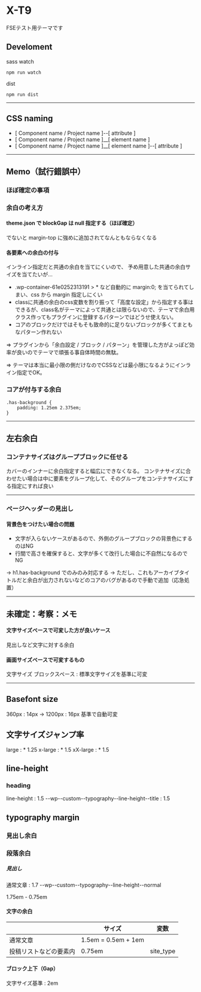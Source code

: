 # X-T9

FSEテスト用テーマです

## Develoment

sass watch
```
npm run watch
```

dist
```
npm run dist
```

---

## CSS naming

* [ Component name / Project name ]--[ attribute ]
* [ Component name / Project name ]__[ element name ]
* [ Component name / Project name ]__[ element name ]--[ attribute ]

---

## Memo（試行錯誤中）

### ほぼ確定の事項
### 余白の考え方

#### theme.json で blockGap は null 指定する（ほぼ確定）

でないと margin-top に強めに追加されてなんともならなくなる

#### 各要素への余白の付与

インライン指定だと共通の余白を当てにくいので、
予め用意した共通の余白サイズを当てたいが...

* .wp-container-61e0252313191 > * など自動的に margin:0; を当てられてしまい、css から margin 指定しにくい
* classに共通の余白のcss変数を割り振って「高度な設定」から指定する事はできるが、class名がテーマによって共通とは限らないので、テーマで余白用クラス作ってもプラグインに登録するパターンではどうせ使えない。
* コアのブロックだけではそもそも致命的に足りないブロックが多くてまともなパターン作れない

=> プラグインから「余白設定 / ブロック / パターン」を管理した方がよっぽど効率が良いのでテーマで頑張る事自体時間の無駄。

=> テーマは本当に最小限の側だけなのでCSSなどは最小限になるようにインライン指定でOK。

### コアが付与する余白

```
.has-background {
	padding: 1.25em 2.375em;
}
```

---
## 左右余白
### コンテナサイズはグループブロックに任せる

カバーのインナーに余白指定すると幅広にできなくなる。
コンテナサイズに合わせたい場合は中に要素をグループ化して、そのグループをコンテナサイズにする指定にすれば良い

---

### ページヘッダーの見出し

#### 背景色をつけたい場合の問題

* 文字が入らないケースがあるので、外側のグループブロックの背景色にするのはNG
* 行間で高さを確保すると、文字が多くて改行した場合に不自然になるのでNG

→ h1.has-background でのみのみ対応する
→ ただし、これもアーカイブタイトルだと余白が出力されないなどのコアのバグがあるので手動で追加（応急処置）

---

## 未確定：考察：メモ

#### 文字サイズベースで可変した方が良いケース

見出しなど文字に対する余白

#### 画面サイズベースで可変するもの

文字サイズ
ブロックスペース : 標準文字サイズを基準に可変

---
## Basefont size

360px : 14px -> 1200px : 16px 基準で自動可変
## 文字サイズジャンプ率

large : * 1.25
x-large : * 1.5
xX-large : * 1.5

## line-height

### heading

line-height : 1.5 
--wp--custom--typography--line-height--title : 1.5



## typography margin

### 見出し余白
### 段落余白
##### 見出し


通常文章 : 1.7
--wp--custom--typography--line-height--normal

 1.75em - 0.75em
#### 文字の余白

| | サイズ | 変数 |
|-| ------------- | ------------- |
| 通常文章 | 1.5em = 0.5em + 1em  |   |
| 投稿リストなどの要素内 | 0.75em  | site_type  |

#### ブロック上下（Gap）

文字サイズ基準 : 2em
